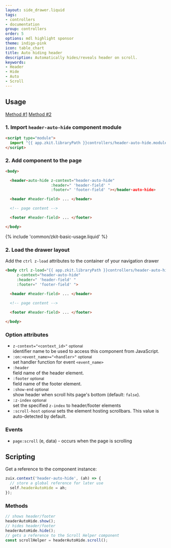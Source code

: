 ```yaml
---
layout: side_drawer.liquid
tags:
- controllers
- documentation
group: controllers
order: 5
options: mdl highlight sponsor
theme: indigo-pink
icon: table_chart
title: Auto hiding header
description: Automatically hides/reveals header on scroll.
keywords:
- Header
- Hide
- Auto
- Scroll
---
```


## Usage

<div class="mdl-tabs mdl-js-tabs mdl-js-ripple-effect">
  <div class="mdl-tabs__tab-bar" layout="row top-left">
      <a href="#module" class="mdl-tabs__tab is-active">Method #1</a>
      <a href="#script" class="mdl-tabs__tab">Method #2</a>
  </div>
  <div class="mdl-tabs__panel is-active" id="module">

### 1. Import `header-auto-hide` component module

```html
<script type="module">
  import "{{ app.zkit.libraryPath }}controllers/header-auto-hide.module.js";
</script>
```

### 2. Add component to the page

```html
<body>

  <header-auto-hide z-context="header-auto-hide"
                    :header=" 'header-field' "
                    :footer=" 'footer-field' "></header-auto-hide>

  <header #header-field> ... </header>

  <!-- page content -->

  <footer #header-field> ... </footer>

</body>
```

  </div>
  <div class="mdl-tabs__panel" id="script">

{% include 'common/zkit-basic-usage.liquid' %}

### 2. Load the drawer layout

Add the `ctrl z-load` attributes to the container of your navigation drawer
```html
<body ctrl z-load="{{ app.zkit.libraryPath }}controllers/header-auto-hide"
     z-context="header-auto-hide"
     :header=" 'header-field' "
     :footer=" 'footer-field' ">

  <header #header-field> ... </header>
  
  <!-- page content -->

  <footer #header-field> ... </footer>

</body>
```

  </div>
</div>


### Option attributes

- `z-context="<context_id>"` <small>optional</small>  
  identifier name to be used to access this component from JavaScript.
- `:on:<event_name>="<handler>"` <small>optional</small>  
  set handler function for event `<event_name>`
- `:header`  
  field name of the header element.
- `:footer` <small>optional</small>  
  field name of the footer element.
- `:show-end` <small>optional</small>  
  show header when scroll hits page's bottom (default: `false`).
- `:z-index` <small>optional</small>  
  set the specified `z-index` to header/footer elements
- `:scroll-host` <small>optional</small>
  sets the element hosting scrollbars. This value is auto-detected by default.


### Events

- `page:scroll` (e, data) - occurs when the page is scrolling


## Scripting

Get a reference to the component instance:

```js
zuix.context('header-auto-hide', (ah) => {
  // store a global reference for later use
  self.headerAutoHide = ah;
});
```

### Methods

```js
// shows header/footer
headerAutoHide.show();
// hides header/footer
headerAutoHide.hide();
// gets a reference to the Scroll Helper component
const scrollHelper = headerAutoHide.scroll();
```
